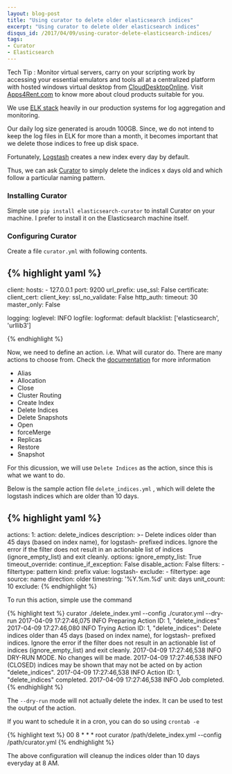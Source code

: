 ```yaml
---
layout: blog-post
title: "Using curator to delete older elasticsearch indices"
excerpt: "Using curator to delete older elasticsearch indices"
disqus_id: /2017/04/09/using-curator-delete-elasticsearch-indices/
tags:
- Curator
- Elasticsearch
---
```


Tech Tip : Monitor virtual servers, carry on your scripting work by accessing your essential emulators and tools all at a centralized platform with hosted windows virtual desktop from <a title=Microsoft&nbsp;Virtual&nbsp;Desktop href=https://www.clouddesktoponline.com/>CloudDesktopOnline</a>. Visit <a title=Apps4Rent&nbsp;-&nbsp;Hosting&nbsp;Provider href=http://www.apps4rent.com/>Apps4Rent.com</a> to know more about cloud products suitable for you.

We use [ELK stack](https://www.elastic.co/webinars/introduction-elk-stack) heavily in our production systems for log aggregation and monitoring.

Our daily log size generated is aroudn 100GB. Since, we do not intend to keep the log files in ELK for more than a month, it becomes important that we delete those indices to free up disk space.

Fortunately, [Logstash](https://www.elastic.co/products/logstash) creates a new index every day by default.

Thus, we can ask [Curator](https://github.com/elastic/curator) to simply delete the indices x days old and which follow a particular naming pattern.


### Installing Curator
Simple use `pip install elasticsearch-curator` to install Curator on your machine. I prefer to install it on the Elasticsearch machine itself.

### Configuring Curator
Create a file `curator.yml` with following contents.

{% highlight yaml %}
---
client:
  hosts:
    - 127.0.0.1
  port: 9200
  url_prefix:
  use_ssl: False
  certificate:
  client_cert:
  client_key:
  ssl_no_validate: False
  http_auth:
  timeout: 30
  master_only: False

logging:
  loglevel: INFO
  logfile:
  logformat: default
  blacklist: ['elasticsearch', 'urllib3']

{% endhighlight %}

Now, we need to define an action. i.e. What will curator do.  There are many actions to choose from. Check the [documentation](https://www.elastic.co/guide/en/elasticsearch/client/curator/current/actions.html) for more information

* Alias
* Allocation
* Close
* Cluster Routing
* Create Index
* Delete Indices
* Delete Snapshots
* Open
* forceMerge
* Replicas
* Restore
* Snapshot

For this dicussion, we will use `Delete Indices` as the action, since this is what we want to do.

Below is the sample action file `delete_indices.yml` , which will delete the logstash indices which are older than 10 days.

{% highlight yaml %}
---
actions:
  1:
    action: delete_indices
    description: >-
      Delete indices older than 45 days (based on index name), for logstash-
      prefixed indices. Ignore the error if the filter does not result in an
      actionable list of indices (ignore_empty_list) and exit cleanly.
    options:
      ignore_empty_list: True
      timeout_override:
      continue_if_exception: False
      disable_action: False
    filters:
    - filtertype: pattern
      kind: prefix
      value: logstash-
      exclude:
    - filtertype: age
      source: name
      direction: older
      timestring: '%Y.%m.%d'
      unit: days
      unit_count: 10
      exclude:
{% endhighlight %}


To run this action, simple use the command 

{% highlight text %}
curator ./delete_index.yml --config ./curator.yml --dry-run
2017-04-09 17:27:46,075 INFO      Preparing Action ID: 1, "delete_indices"
2017-04-09 17:27:46,080 INFO      Trying Action ID: 1, "delete_indices": Delete indices older than 45 days (based on index name), for logstash- prefixed indices. Ignore the error if the filter does not result in an actionable list of indices (ignore_empty_list) and exit cleanly.
2017-04-09 17:27:46,538 INFO      DRY-RUN MODE.  No changes will be made.
2017-04-09 17:27:46,538 INFO      (CLOSED) indices may be shown that may not be acted on by action "delete_indices".
2017-04-09 17:27:46,538 INFO      Action ID: 1, "delete_indices" completed.
2017-04-09 17:27:46,538 INFO      Job completed.
{% endhighlight %}

The `--dry-run` mode will not actually delete the index. It can be used to test the output of the action.

If you want to schedule it in a cron, you can do so using `crontab -e`

{% highlight text %}
00 8 * * * root curator /path/delete_index.yml --config /path/curator.yml 
{% endhighlight %}

The above configuration will cleanup the indices older than 10 days everyday at 8 AM.
